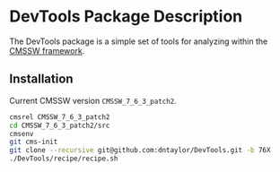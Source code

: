 DevTools Package Description
============================

The DevTools package is a simple set of tools for analyzing within
the [CMSSW framework](https://github.com/cms-sw/cmssw).

Installation
------------

Current CMSSW version ``CMSSW_7_6_3_patch2``.

```bash
cmsrel CMSSW_7_6_3_patch2
cd CMSSW_7_6_3_patch2/src
cmsenv
git cms-init
git clone --recursive git@github.com:dntaylor/DevTools.git -b 76X
./DevTools/recipe/recipe.sh
``` 
